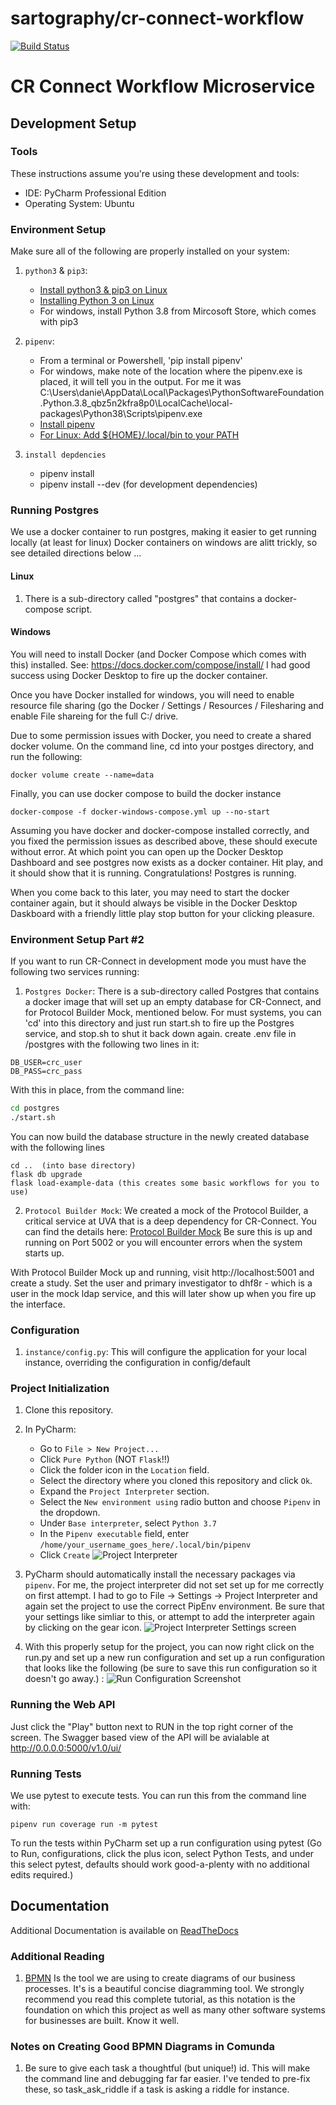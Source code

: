 # sartography/cr-connect-workflow

[![Build Status](https://travis-ci.com/sartography/cr-connect-workflow.svg?branch=master)](https://travis-ci.com/sartography/cr-connect-workflow)

# CR Connect Workflow Microservice
## Development Setup
### Tools
These instructions assume you're using these development and tools:
- IDE: PyCharm Professional Edition
- Operating System: Ubuntu

### Environment Setup
Make sure all of the following are properly installed on your system:
1. `python3` & `pip3`:
    - [Install python3 & pip3 on Linux](https://www.digitalocean.com/community/tutorials/how-to-install-python-3-and-set-up-a-programming-environment-on-an-ubuntu-18-04-server)
    - [Installing Python 3 on Linux](https://docs.python-guide.org/starting/install3/linux/)
    - For windows, install Python 3.8 from Mircosoft Store, which comes with pip3
2. `pipenv`:
    - From a terminal or Powershell, 'pip install pipenv'
    - For windows, make note of the location where the pipenv.exe is placed, it will tell you in the output.  For me
      it was C:\Users\danie\AppData\Local\Packages\PythonSoftwareFoundation.Python.3.8_qbz5n2kfra8p0\LocalCache\local-packages\Python38\Scripts\pipenv.exe
    - [Install pipenv](https://pipenv-es.readthedocs.io/es/stable/)
    - [For Linux: Add ${HOME}/.local/bin to your PATH](https://github.com/pypa/pipenv/issues/2122#issue-319600584)
     
3. `install depdencies`
    - pipenv install 
    - pipenv install --dev    (for development dependencies)

### Running Postgres
We use a docker container to run postgres, making it easier to get running
locally (at least for linux) Docker containers on windows are alitt
trickly, so see detailed directions below ...

#### Linux 
1. There is a sub-directory called "postgres" that contains a docker-compose script.

#### Windows
You will need to install Docker (and Docker Compose which comes with this) installed. See:
https://docs.docker.com/compose/install/  I had good success using Docker Desktop to 
fire up the docker container.

Once you have Docker installed for windows, you will need to enable resource file sharing
(go the Docker / Settings / Resources / Filesharing and enable File shareing for the full C:/ 
drive.  

Due to some permission issues with Docker, you need to create a shared docker volume.
On the command line, cd into your postges directory, and run the following:
```
docker volume create --name=data
```

Finally, you can use docker compose to build the docker instance
```
docker-compose -f docker-windows-compose.yml up --no-start
```
Assuming you have docker and docker-compose installed correctly, and you fixed the permission
issues as described above, these should execute without error.
At which point you can open up the Docker Desktop Dashboard and see postgres now exists
as a docker container.  Hit play, and it should show that it is running.  Congratulations!
Postgres is running.  

When you come back to this later, you may need to start the docker container again, but
it should always be visible in the Docker Desktop Daskboard with a friendly little play
stop button for your clicking pleasure.


### Environment Setup Part #2
If you want to run CR-Connect in development mode you must have the following two services running:
1. `Postgres Docker`:  There is a sub-directory called Postgres that contains a docker image that will set up an empty
database for CR-Connect, and for Protocol Builder Mock, mentioned below.  For must systems, you can 'cd' into this
directory and just run start.sh to fire up the Postgres service, and stop.sh to shut it back down again.
create .env file in /postgres with the following two lines in it:
```
DB_USER=crc_user
DB_PASS=crc_pass
```
With this in place, from the command line:
```bash
cd postgres
./start.sh
```
You can now build the database structure in the newly created database with the following lines
```baseh
cd ..  (into base directory)
flask db upgrade
flask load-example-data (this creates some basic workflows for you to use)
```

2. `Protocol Builder Mock`: We created a mock of the Protocol Builder, a critical service at UVA that is a deep
dependency for CR-Connect.  You can find the details here: [Protocol Builder Mock](https://github.com/sartography/protocol-builder-mock)
Be sure this is up and running on Port 5002 or you will encounter errors when the system starts up.

With Protocol Builder Mock up and running, visit http://localhost:5001 and create a study.  Set the user
and primary investigator to dhf8r - which is a user in the mock ldap service, and this will later show up when you
fire up the interface.

### Configuration
1. `instance/config.py`: This will configure the application for your local instance, overriding the configuration
in config/default
 

### Project Initialization
1. Clone this repository.
2. In PyCharm:
    - Go to `File > New Project...`
    - Click `Pure Python` (NOT `Flask`!!)
    - Click the folder icon in the `Location` field.
    - Select the directory where you cloned this repository and click `Ok`.
    - Expand the `Project Interpreter` section.
    - Select the `New environment using` radio button and choose `Pipenv` in the dropdown.
    - Under `Base interpreter`, select `Python 3.7`
    - In the `Pipenv executable` field, enter `/home/your_username_goes_here/.local/bin/pipenv` 
    - Click `Create`
        ![Project Interpreter](readme_images/new_project.png)
3. PyCharm should automatically install the necessary packages via `pipenv`. 
For me, the project interpreter did not set set up for me correctly on first attempt.  I had to go
to File -> Settings -> Project Interpreter and again set the project to use the correct PipEnv 
environment. Be sure that your settings like simliar to this, or attempt to add the interpreter again
by clicking on the gear icon.
![Project Interpreter Settings screen](readme_images/settings.png) 

4. With this properly setup for the project, you can now right click on the run.py and set up a new 
run configuration and set up a run configuration that looks like the following (be sure to save this 
run configuration so it doesn't go away.) :
![Run Configuration Screenshot](readme_images/run_config.png)

### Running the Web API
Just click the "Play" button next to RUN in the top right corner of the screen.
The Swagger based view of the API will be avialable at http://0.0.0.0:5000/v1.0/ui/

### Running Tests
We use pytest to execute tests.  You can run this from the command line with:
```
pipenv run coverage run -m pytest
```
To run the tests within PyCharm set up a run configuration using pytest (Go to Run, configurations, click the
plus icon, select Python Tests, and under this select pytest, defaults should work good-a-plenty with no
additional edits required.) 


## Documentation
Additional Documentation is available on [ReadTheDocs](https://cr-connect-workflow.readthedocs.io/en/latest/#)

### Additional Reading

1. [BPMN](https://www.process.st/bpmn-tutorial/)  Is the tool we are using to create diagrams
of our business processes.  It's is a beautiful concise diagramming tool. We strongly recommend you 
read this complete tutorial, as this notation is the foundation on which this project as well as many
other software systems for businesses are built.  Know it well.

### Notes on Creating Good BPMN Diagrams in Comunda
1. Be sure to give each task a thoughtful (but unique!) id. This will 
make the command line and debugging far far easier.  I've tended to pre-fix
these, so task_ask_riddle if a task is asking a riddle for instance.
